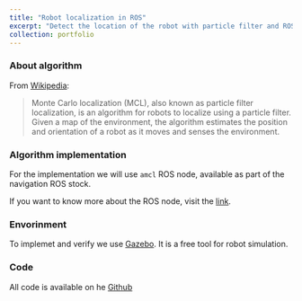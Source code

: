```yaml
---
title: "Robot localization in ROS"
excerpt: "Detect the location of the robot with particle filter and ROS<br/><img src='/images/projects/RobotLocalization.png'>"
collection: portfolio
---
```



### About algorithm

From [Wikipedia](https://en.wikipedia.org/wiki/Monte_Carlo_localization):

> Monte Carlo localization (MCL), also known as particle filter localization, is an  algorithm for robots to localize using a particle filter. Given a map of the environment, the algorithm estimates the position and orientation of a robot as it moves and senses the environment.


### Algorithm implementation

For the implementation we will use `amcl` ROS node, available as part of the navigation ROS stock. 

If you want to know more about the ROS node, visit the [link](http://wiki.ros.org/amcl).


### Envorinment

To implemet and verify we use [Gazebo](http://gazebosim.org/). It is a free tool for robot simulation.


### Code

All code is available on he [Github](https://github.com/kurbakov/robot-localization)
